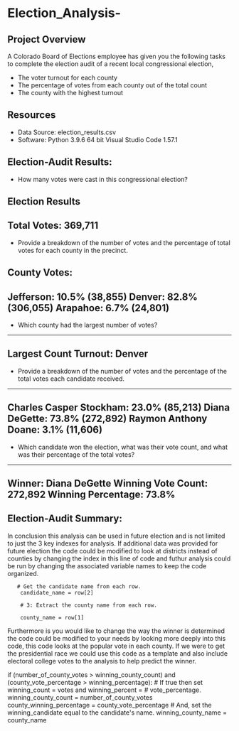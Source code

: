 # Election_Analysis-

## Project Overview 
A Colorado Board of Elections employee has given you the following tasks to complete the election audit of a recent local congressional election,  

* The voter turnout for each county
* The percentage of votes from each county out of the total count
* The county with the highest turnout

## Resources 
- Data Source: election_results.csv
- Software: Python 3.9.6 64 bit Visual Studio Code 1.57.1

## Election-Audit Results: 
* How many votes were cast in this congressional election?

Election Results
-------------------------
Total Votes: 369,711
-------------------------

* Provide a breakdown of the number of votes and the percentage of total votes for each county in the precinct.

County Votes:
-------------------------
Jefferson: 10.5% (38,855)
Denver: 82.8% (306,055)
Arapahoe: 6.7% (24,801)
-------------------------

* Which county had the largest number of votes?
-------------------------
Largest Count Turnout: Denver
-------------------------

* Provide a breakdown of the number of votes and the percentage of the total votes each candidate received.
-------------------------
Charles Casper Stockham: 23.0% (85,213)
Diana DeGette: 73.8% (272,892)
Raymon Anthony Doane: 3.1% (11,606)
-------------------------
* Which candidate won the election, what was their vote count, and what was their percentage of the total votes?
-------------------------
Winner: Diana DeGette
Winning Vote Count: 272,892
Winning Percentage: 73.8%
-------------------------

## Election-Audit Summary:
In conclusion this analysis can be used in future election and is not limited to just the 3 key indexes for analysis.  If additional data was provided for future election the code could be modified to look at districts instead of counties by changing the index in this line of code and futhur analysis could be run by changing the associated variable names to keep the code organized. 
       
       # Get the candidate name from each row.
        candidate_name = row[2]

        # 3: Extract the county name from each row.

        county_name = row[1]

Furthermore is you would like to change the way the winner is determined the code could be modified to your needs by looking more deeply into this code, this code looks at the popular vote in each county.  If we were to get the presidential race we could use this code as a template and also include electoral college votes to the analysis to help predict the winner.
  
  
  if (number_of_county_votes > winning_county_count) and (county_vote_percentage > winning_percentage):
            # If true then set winning_count = votes and winning_percent =
            # vote_percentage.
            winning_county_count = number_of_county_votes
            county_winning_percentage = county_vote_percentage
            # And, set the winning_candidate equal to the candidate's name.
            winning_county_name = county_name
